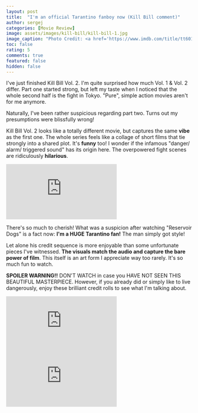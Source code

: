 ```yaml
---
layout: post
title:  "I'm an official Tarantino fanboy now (Kill Bill comment)"
author: sergej
categories: [Movie Review]
image: assets/images/kill-bill/kill-bill-1.jpg
image_caption: "Photo Credit: <a href='https://www.imdb.com/title/tt6019206/mediaviewer/rm1617744129' target='_blank'>IMDb</a>"
toc: false
rating: 5
comments: true
featured: false
hidden: false
---
```


I've just finished Kill Bill Vol. 2.
I'm quite surprised how much Vol. 1 & Vol. 2 differ.
Part one started strong, but left my taste when I noticed that the whole second half is the fight in Tokyo.
"Pure", simple action movies aren't for me anymore.

Naturally, I've been rather suspicious regarding part two.
Turns out my presumptions were blissfully wrong!

Kill Bill Vol. 2 looks like a totally different movie, but captures the same **vibe** as the first one.
The whole series feels like a collage of short films that tie strongly into a shared plot.
It's **funny** too!
I wonder if the infamous "danger/ alarm/ triggered sound" has its origin here.
The overpowered fight scenes are ridiculously **hilarious**.

<iframe src="https://www.youtube-nocookie.com/embed/cOy6hqzfsAs" frameborder="0" allow="accelerometer; clipboard-write; encrypted-media; gyroscope; picture-in-picture" allowfullscreen></iframe>

There's so much to cherish!
What was a suspicion after watching "Reservoir Dogs" is a fact now:
**I'm a HUGE Tarantino fan!**
The man simply got style!

Let alone his credit sequence is more enjoyable than some unfortunate pieces I've witnessed.
**The visuals match the audio and capture the bare power of film**.
This itself is an art form I appreciate way too rarely.
It's so much fun to watch.

**SPOILER WARNING!!**
DON'T WATCH in case you HAVE NOT SEEN THIS BEAUTIFUL MASTERPIECE.
However, if you already did or simply like to live dangerously, enjoy these brilliant credit rolls to see what I'm talking about.

<iframe src="https://www.youtube-nocookie.com/embed/nfJ9cv-ZB6s" frameborder="0" allow="accelerometer; clipboard-write; encrypted-media; gyroscope; picture-in-picture" allowfullscreen></iframe>

<iframe src="https://www.youtube-nocookie.com/embed/BcqLyO3c-7E" frameborder="0" allow="accelerometer; clipboard-write; encrypted-media; gyroscope; picture-in-picture" allowfullscreen></iframe>